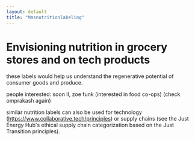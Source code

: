 ```yaml
---
layout: default
title: "Mmsnutritionlabeling"
---
```


# Envisioning nutrition in grocery stores and on tech products
these labels would help us understand the regenerative potential of consumer goods and produce.

people interested: soon Il, zoe funk (interested in food co-ops)
(check omprakash again)

similar nutrition labels can also be used for technology (https://www.collaborative.tech/principles) or supply chains (see the Just Energy Hub's ethical supply chain categorization based on the Just Transition principles).





